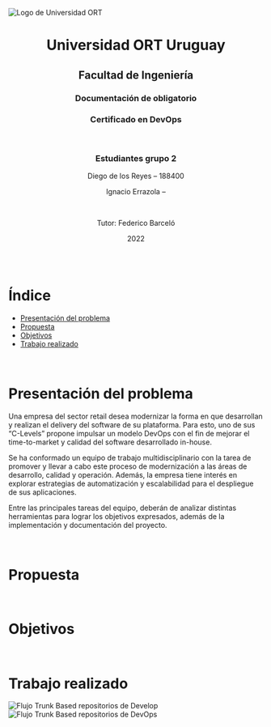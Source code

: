 ![Logo de Universidad ORT](https://drive.google.com/uc?export=view&id=1E0sLWfVQwRFCJaAwZVIDiBxF5izOp7gR)
# <h1 align = "center">Universidad ORT Uruguay</h1>
## <h2 align = "center">Facultad de Ingeniería</h2>

### <h3 align = "center">Documentación de obligatorio</h3>
### <h3 align = "center">Certificado en DevOps</h3><br>
### <h3 align = "center">Estudiantes grupo 2</h3>

<p align = "center">Diego de los Reyes – 188400</p>
<p align = "center">Ignacio Errazola – </p><br>

<p align = "center">Tutor: Federico Barceló</p>
<p align = "center">2022</p><br><br>

# Índice
- [Presentación del problema](#id1)
- [Propuesta](#id2)
- [Objetivos](#id3)
- [Trabajo realizado](#id4)


# <br> Presentación del problema <a name="id1"></a>
Una empresa del sector retail desea modernizar la forma en que desarrollan y realizan el delivery del software de su plataforma. Para esto, uno de sus “C-Levels” propone impulsar un modelo DevOps con el fin de mejorar el time-to-market y calidad del software desarrollado in-house. 

Se ha conformado un equipo de trabajo multidisciplinario con la tarea de promover y llevar a cabo este proceso de modernización a las áreas de desarrollo, calidad y operación. Además, la empresa tiene interés en explorar estrategias de automatización y escalabilidad para el despliegue de sus aplicaciones.

Entre las principales tareas del equipo, deberán de analizar distintas herramientas para lograr los objetivos expresados, además de la implementación y documentación del proyecto.

# <br> Propuesta <a name="id2"></a>
# <br> Objetivos <a name="id3"></a>
# <br> Trabajo realizado <a name="id4"></a>

![Flujo Trunk Based repositorios de Develop](https://drive.google.com/uc?export=view&id=14zBG5a4K7jeO96gkJUJWROrxfka8FtWg)
![Flujo Trunk Based repositorios de DevOps](https://drive.google.com/uc?export=view&id=1kNlzgrt2_o6Op0OtISg2DFdym4IY0x0k)



